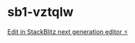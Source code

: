 # sb1-vztqlw

[Edit in StackBlitz next generation editor ⚡️](https://stackblitz.com/~/github.com/zuccatoagustin84/sb1-vztqlw)